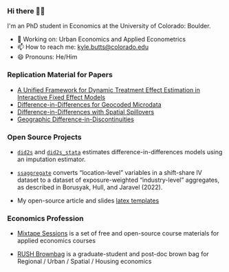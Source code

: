 ### Hi there 👋👋

I'm an PhD student in Economics at the University of Colorado: Boulder. 
- 🔩 Working on: Urban Economics and Applied Econometrics
- 📫 How to reach me: kyle.butts@colorado.edu
- 😄 Pronouns: He/Him


### Replication Material for Papers

- [A Unified Framework for Dynamic Treatment Effect Estimation in Interactive Fixed Effect Models](https://github.com/kylebutts/Generalized-Imputation-Estimator)
- [Difference-in-Differences for Geocoded Microdata](https://github.com/kylebutts/Difference-in-Differences-Ring-Method)
- [Difference-in-Differences with Spatial Spillovers](https://github.com/kylebutts/Spatial-Spillover)
- [Geographic Difference-in-Discontinuities](https://github.com/kylebutts/Spatial-Difference-in-Discontinuities)


### Open Source Projects

- [`did2s`](https://github.com/kylebutts/did2s) and [`did2s_stata`](https://github.com/kylebutts/did2s_stata) estimates difference-in-differences models using an imputation estimator.

- [`ssaggregate`](https://github.com/kylebutts/ssaggregate) converts “location-level” variables in a shift-share IV dataset to a dataset of exposure-weighted “industry-level” aggregates, as described in Borusyak, Hull, and Jaravel (2022).

- My open-source article and slides [latex templates](https://github.com/kylebutts/templates)

### Economics Profession

- [Mixtape Sessions](https://github.com/Mixtape-Sessions/) is a set of free and open-source course materials for applied economics courses

- [RUSH Brownbag](https://rush-brownbag.netlify.app) is a graduate-student and post-doc brown bag for Regional / Urban / Spatial / Housing economics

